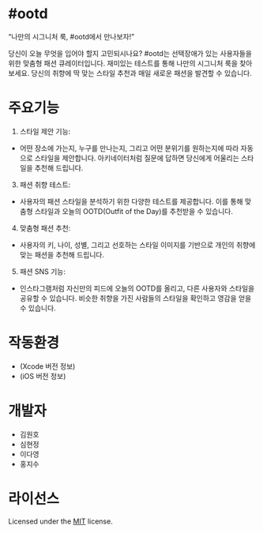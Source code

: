 # #ootd
“나만의 시그니처 룩, #ootd에서 만나보자!”

당신이 오늘 무엇을 입어야 할지 고민되시나요? #ootd는 선택장애가 있는 사용자들을 위한 맞춤형 패션 큐레이터입니다. 재미있는 테스트를 통해 나만의 시그니처 룩을 찾아보세요. 당신의 취향에 딱 맞는 스타일 추천과 매일 새로운 패션을 발견할 수 있습니다.

# 주요기능

1. 스타일 제안 기능:
- 어떤 장소에 가는지, 누구를 만나는지, 그리고 어떤 분위기를 원하는지에 따라 자동으로 스타일을 제안합니다. 아키네이터처럼 질문에 답하면 당신에게 어울리는 스타일을 추천해 드립니다.
3. 패션 취향 테스트:
- 사용자의 패션 스타일을 분석하기 위한 다양한 테스트를 제공합니다. 이를 통해 맞춤형 스타일과 오늘의 OOTD(Outfit of the Day)를 추천받을 수 있습니다.
4. 맞춤형 패션 추천:
- 사용자의 키, 나이, 성별, 그리고 선호하는 스타일 이미지를 기반으로 개인의 취향에 맞는 패션을 추천해 드립니다.
5. 패션 SNS 기능:
- 인스타그램처럼 자신만의 피드에 오늘의 OOTD를 올리고, 다른 사용자와 스타일을 공유할 수 있습니다. 비슷한 취향을 가진 사람들의 스타일을 확인하고 영감을 얻을 수 있습니다.

# 작동환경
- (Xcode 버전 정보)
- (iOS 버전 정보)

# 개발자
- 김원호
- 심현정
- 이다영
- 홍지수

# 라이선스
Licensed under the [MIT](LICENSE) license.
